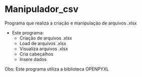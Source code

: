 # Manipulador_csv
Programa que realiza a criação e manipulação de arquivos .xlsx

  - Este programa:
      - Criação de arquivos .xlsx
      - Load de arquivos .xlsx
      - Visualiza arquivos .xlsx
      - Cria cabeçalhos
      - Insere dados
  
  
  Obs: Este programa utiliza a biblioteca OPENPYXL  
